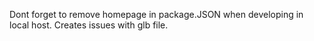 Dont forget to remove homepage in package.JSON when developing in local host. Creates issues with glb file.